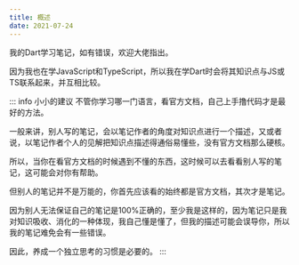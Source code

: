 ```yaml
---
title: 概述
date: 2021-07-24
---
```

我的Dart学习笔记，如有错误，欢迎大佬指出。

因为我也在学JavaScript和TypeScript，所以我在学Dart时会将其知识点与JS或TS联系起来，并互相比较。

::: info 小小的建议
不管你学习哪一门语言，看官方文档，自己上手撸代码才是最好的方法。

一般来讲，别人写的笔记，会以笔记作者的角度对知识点进行一个描述，又或者说，以笔记作者个人的见解把知识点描述得通俗易懂些，没有官方文档那么硬核。

所以，当你在看官方文档的时候遇到不懂的东西，这时候可以去看看别人写的笔记，这可能会对你有帮助。

但别人的笔记并不是万能的，你首先应该看的始终都是官方文档，其次才是笔记。

因为别人无法保证自己的笔记是100%正确的，至少我是这样的，因为笔记只是我对知识吸收、消化的一种体现，我自己懂是懂了，但我的描述可能会误导你，所以我的笔记难免会有一些错误。

因此，养成一个独立思考的习惯是必要的。
:::